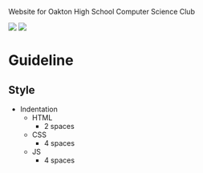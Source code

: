Website for Oakton High School Computer Science Club


![](https://img.shields.io/badge/jQuery-v3.1.1-blue.svg) ![](https://img.shields.io/badge/Bootstrap-latest-brightgreen.svg)

# Guideline

## Style
- Indentation
	- HTML
		- 2 spaces
	- CSS
		- 4 spaces
	- JS
		- 4 spaces
